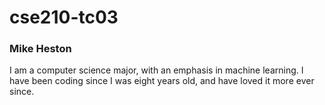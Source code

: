 # cse210-tc03

### Mike Heston
I am a computer science major, with an emphasis in machine learning. I have been coding since I was eight years old, and have loved it more ever since.